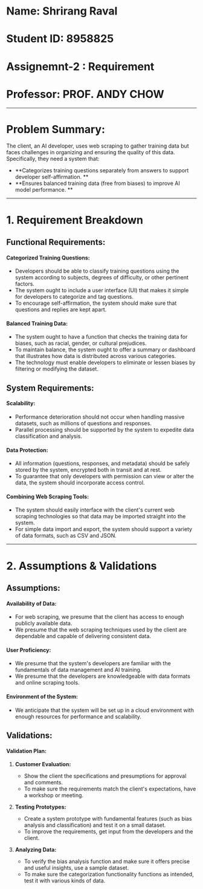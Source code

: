 # Name: Shrirang Raval
# Student ID: 8958825
# Assignemnt-2 : Requirement 
# Professor: PROF. ANDY CHOW



---

# Problem Summary:
The client, an AI developer, uses web scraping to gather training data but faces challenges in organizing and ensuring the quality of this data. Specifically, they need a system that:

- **Categorizes training questions separately from answers to support developer self-affirmation. **
- **Ensures balanced training data (free from biases) to improve AI model performance. **

---


# 1. Requirement Breakdown

## Functional Requirements:

#### Categorized Training Questions:
- Developers should be able to classify training questions using the system according to subjects, degrees of difficulty, or other pertinent factors.
- The system ought to include a user interface (UI) that makes it simple for developers to categorize and tag questions.
- To encourage self-affirmation, the system should make sure that questions and replies are kept apart.

#### Balanced Training Data:
- The system ought to have a function that checks the training data for biases, such as racial, gender, or cultural prejudices.
- To maintain balance, the system ought to offer a summary or dashboard that illustrates how data is distributed across various categories.
- The technology must enable developers to eliminate or lessen biases by filtering or modifying the dataset.

## System Requirements:

#### Scalability:
- Performance deterioration should not occur when handling massive datasets, such as millions of questions and responses.
- Parallel processing should be supported by the system to expedite data classification and analysis.

#### Data Protection:
- All information (questions, responses, and metadata) should be safely stored by the system, encrypted both in transit and at rest.
- To guarantee that only developers with permission can view or alter the data, the system should incorporate access control.

#### Combining Web Scraping Tools:
- The system should easily interface with the client's current web scraping technologies so that data may be imported straight into the system.
- For simple data import and export, the system should support a variety of data formats, such as CSV and JSON.







---


# 2. Assumptions & Validations

## Assumptions:

#### Availability of Data:
- For web scraping, we presume that the client has access to enough publicly available data.
- We presume that the web scraping techniques used by the client are dependable and capable of delivering consistent data.

#### User Proficiency:
- We presume that the system's developers are familiar with the fundamentals of data management and AI training.
- We presume that the developers are knowledgeable with data formats and online scraping tools.

#### Environment of the System:
- We anticipate that the system will be set up in a cloud environment with enough resources for performance and scalability.




## Validations:

#### Validation Plan:
1. **Customer Evaluation:**
   - Show the client the specifications and presumptions for approval and comments.
   - To make sure the requirements match the client's expectations, have a workshop or meeting.

2. **Testing Prototypes:**
   - Create a system prototype with fundamental features (such as bias analysis and classification) and test it on a small dataset.
   - To improve the requirements, get input from the developers and the client.

3. **Analyzing Data:**
   - To verify the bias analysis function and make sure it offers precise and useful insights, use a sample dataset.
   - To make sure the categorization functionality functions as intended, test it with various kinds of data.
